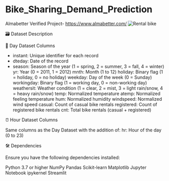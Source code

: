 # Bike_Sharing_Demand_Prediction
Almabetter Verified Project- https://www.almabetter.com/
![Rental bike](https://github.com/user-attachments/assets/906db8f0-7961-40af-bd7a-c3ed6af6d144)

🗃️ Dataset Description

📅 Day Dataset Columns

* instant: Unique identifier for each record
* dteday: Date of the record
* season: Season of the year (1 = spring, 2 = summer, 3 = fall, 4 = winter)
yr: Year (0 = 2011, 1 = 2012)
mnth: Month (1 to 12)
holiday: Binary flag (1 = holiday, 0 = no holiday)
weekday: Day of the week (0 = Sunday)
workingday: Binary flag (1 = working day, 0 = non-working day)
weathersit: Weather condition (1 = clear, 2 = mist, 3 = light rain/snow, 4 = heavy rain/snow)
temp: Normalized temperature
atemp: Normalized feeling temperature
hum: Normalized humidity
windspeed: Normalized wind speed
casual: Count of casual bike rentals
registered: Count of registered bike rentals
cnt: Total bike rentals (casual + registered)

⏰ Hour Dataset Columns

Same columns as the Day Dataset with the addition of:
hr: Hour of the day (0 to 23)

🛠️ Dependencies

Ensure you have the following dependencies installed:

Python 3.7 or higher
NumPy
Pandas
Scikit-learn
Matplotlib
Jupyter Notebook
ipykernel
Streamlit




